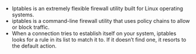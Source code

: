 - Iptables is an extremely flexible firewall utility built for Linux operating systems.
- iptables is a command-line firewall utility that uses policy chains to allow or block traffic. 
- When a connection tries to establish itself on your system, iptables looks for a rule in its list to match it to. If it doesn’t find one, it resorts to the default action.